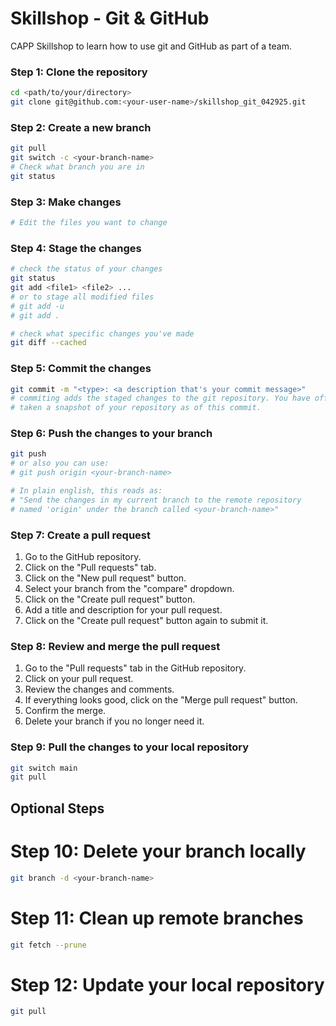# Skillshop - Git & GitHub
CAPP Skillshop to learn how to use git and GitHub as part of a team.

### Step 1: Clone the repository
```bash
cd <path/to/your/directory>
git clone git@github.com:<your-user-name>/skillshop_git_042925.git
```

### Step 2: Create a new branch
```bash
git pull
git switch -c <your-branch-name>
# Check what branch you are in
git status
```

### Step 3: Make changes
```bash
# Edit the files you want to change
```
### Step 4: Stage the changes
```bash
# check the status of your changes
git status
git add <file1> <file2> ...
# or to stage all modified files
# git add -u 
# git add .

# check what specific changes you've made
git diff --cached
```

### Step 5: Commit the changes
```bash
git commit -m "<type>: <a description that's your commit message>"
# commiting adds the staged changes to the git repository. You have officially
# taken a snapshot of your repository as of this commit.
```
### Step 6: Push the changes to your branch
```bash
git push
# or also you can use:  
# git push origin <your-branch-name>

# In plain english, this reads as:
# "Send the changes in my current branch to the remote repository
# named 'origin' under the branch called <your-branch-name>"
```

### Step 7: Create a pull request
1. Go to the GitHub repository.
2. Click on the "Pull requests" tab.
3. Click on the "New pull request" button.
4. Select your branch from the "compare" dropdown.
5. Click on the "Create pull request" button.
6. Add a title and description for your pull request.
7. Click on the "Create pull request" button again to submit it.

### Step 8: Review and merge the pull request
1. Go to the "Pull requests" tab in the GitHub repository.
2. Click on your pull request.
3. Review the changes and comments.
4. If everything looks good, click on the "Merge pull request" button.
5. Confirm the merge.
6. Delete your branch if you no longer need it.

### Step 9: Pull the changes to your local repository
```bash
git switch main
git pull
```

## Optional Steps
# Step 10: Delete your branch locally
```bash
git branch -d <your-branch-name>
```
# Step 11: Clean up remote branches
```bash
git fetch --prune
```
# Step 12: Update your local repository
```bash
git pull
```
